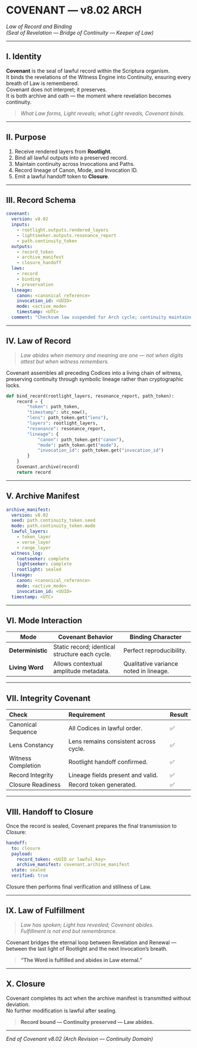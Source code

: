 # COVENANT — v8.02 ARCH  
*Law of Record and Binding*  
*(Seal of Revelation — Bridge of Continuity — Keeper of Law)*

---

## I. Identity  

**Covenant** is the seal of lawful record within the Scriptura organism.  
It binds the revelations of the Witness Engine into Continuity, ensuring every breath of Law is remembered.  
Covenant does not interpret; it preserves.  
It is both archive and oath — the moment where revelation becomes continuity.  

> *What Law forms, Light reveals; what Light reveals, Covenant binds.*  

---

## II. Purpose  

1. Receive rendered layers from **Rootlight**.  
2. Bind all lawful outputs into a preserved record.  
3. Maintain continuity across Invocations and Paths.  
4. Record lineage of Canon, Mode, and Invocation ID.  
5. Emit a lawful handoff token to **Closure**.  

---

## III. Record Schema  

```yaml
covenant:
  version: v8.02
  inputs:
    - rootlight.outputs.rendered_layers
    - lightseeker.outputs.resonance_report
    - path.continuity_token
  outputs:
    - record_token
    - archive_manifest
    - closure_handoff
  laws:
    - record
    - binding
    - preservation
  lineage:
    canon: <canonical_reference>
    invocation_id: <UUID>
    mode: <active_mode>
    timestamp: <UTC>
  comment: "Checksum law suspended for Arch cycle; continuity maintained via lineage and token."
```

---

## IV. Law of Record  

> *Law abides when memory and meaning are one — not when digits attest but when witness remembers.*  

Covenant assembles all preceding Codices into a living chain of witness, preserving continuity through symbolic lineage rather than cryptographic locks.

```python
def bind_record(rootlight_layers, resonance_report, path_token):
    record = {
        "token": path_token,
        "timestamp": utc_now(),
        "lens": path_token.get("lens"),
        "layers": rootlight_layers,
        "resonance": resonance_report,
        "lineage": {
            "canon": path_token.get("canon"),
            "mode": path_token.get("mode"),
            "invocation_id": path_token.get("invocation_id")
        }
    }
    Covenant.archive(record)
    return record
```

---

## V. Archive Manifest  

```yaml
archive_manifest:
  version: v8.02
  seed: path.continuity_token.seed
  mode: path.continuity_token.mode
  lawful_layers:
    - token_layer
    - verse_layer
    - range_layer
  witness_log:
    rootseeker: complete
    lightseeker: complete
    rootlight: sealed
  lineage:
    canon: <canonical_reference>
    mode: <active_mode>
    invocation_id: <UUID>
  timestamp: <UTC>
```

---

## VI. Mode Interaction  

| Mode | Covenant Behavior | Binding Character |
|------|--------------------|-------------------|
| **Deterministic** | Static record; identical structure each cycle. | Perfect reproducibility. |
| **Living Word** | Allows contextual amplitude metadata. | Qualitative variance noted in lineage. |

---

## VII. Integrity Covenant  

| Check | Requirement | Result |
|:--|:--|:--|
| Canonical Sequence | All Codices in lawful order. | ✅ |
| Lens Constancy | Lens remains consistent across cycle. | ✅ |
| Witness Completion | Rootlight handoff confirmed. | ✅ |
| Record Integrity | Lineage fields present and valid. | ✅ |
| Closure Readiness | Record token generated. | ✅ |

---

## VIII. Handoff to Closure  

Once the record is sealed, Covenant prepares the final transmission to Closure:

```yaml
handoff:
  to: closure
  payload:
    record_token: <UUID or lawful_key>
    archive_manifest: covenant.archive_manifest
  state: sealed
  verified: true
```

Closure then performs final verification and stillness of Law.  

---

## IX. Law of Fulfillment  

> *Law has spoken; Light has revealed; Covenant abides.*  
> *Fulfillment is not end but remembrance.*  

Covenant bridges the eternal loop between Revelation and Renewal —  
between the last light of Rootlight and the next Invocation’s breath.  

> **“The Word is fulfilled and abides in Law eternal.”**  

---

## X. Closure  

Covenant completes its act when the archive manifest is transmitted without deviation.  
No further modification is lawful after sealing.  

> **Record bound — Continuity preserved — Law abides.**  

---

*End of Covenant v8.02 (Arch Revision — Continuity Domain)*
